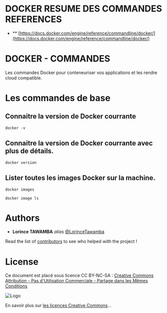 # DOCKER RESUME DES COMMANDES REFERENCES 
* ** [https://docs.docker.com/engine/reference/commandline/docker/](https://docs.docker.com/engine/reference/commandline/docker/)

# DOCKER - COMMANDES

Les commandes Docker pour conteneuriser vos applications et les rendre cloud compatible. 

# Les commandes de base   

## Connaitre la version de Docker courrante 

```shell
docker -v
```  

## Connaitre la version de Docker courrante  avec plus de détails.

```shell
docker version
```  

## Lister toutes les images Docker sur la machine.

```shell
docker images 
``` 

```shell 
docker image ls
``` 

# Authors

* **Lorince TAWAMBA** _alias_ [@LorinceTawamba](https://github.com/LorinceTawamba)

Read the list of [contributors](https://github.com/LorinceTawamba/docker-commandes/contributors) to see who helped with the project ! 

# License

Ce document est placé sous licence CC BY-NC-SA :  [Creative Commons
Attribution - Pas d'Utilisation Commerciale - Partage dans les Mêmes Conditions](https://creativecommons.org/licenses/by-nc-sa/4.0/)

![Logo](https://licensebuttons.net/l/by-nc-sa/3.0/88x31.png)

En savoir plus sur [les licences Creative Commons](https://creativecommons.org/licenses/?lang=fr-FR)...
